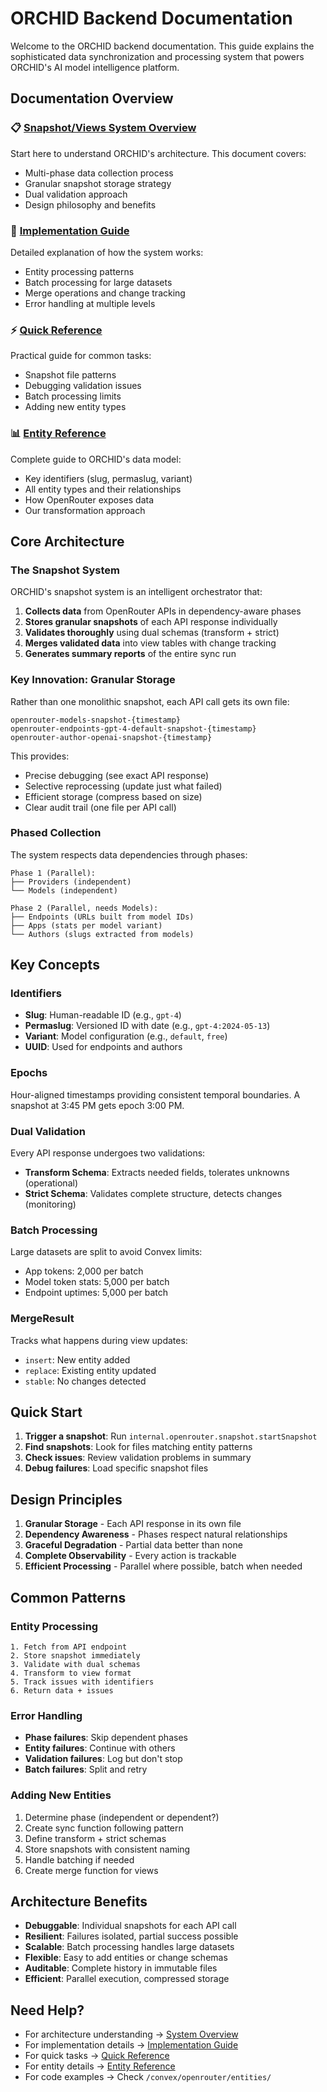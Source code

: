 # ORCHID Backend Documentation

Welcome to the ORCHID backend documentation. This guide explains the sophisticated data synchronization and processing system that powers ORCHID's AI model intelligence platform.

## Documentation Overview

### 📋 [Snapshot/Views System Overview](./snapshot-views-system.md)
Start here to understand ORCHID's architecture. This document covers:
- Multi-phase data collection process
- Granular snapshot storage strategy
- Dual validation approach
- Design philosophy and benefits

### 🔧 [Implementation Guide](./snapshot-views-implementation.md)
Detailed explanation of how the system works:
- Entity processing patterns
- Batch processing for large datasets
- Merge operations and change tracking
- Error handling at multiple levels

### ⚡ [Quick Reference](./snapshot-views-quick-reference.md)
Practical guide for common tasks:
- Snapshot file patterns
- Debugging validation issues
- Batch processing limits
- Adding new entity types

### 📊 [Entity Reference](./entity-reference.md)
Complete guide to ORCHID's data model:
- Key identifiers (slug, permaslug, variant)
- All entity types and their relationships
- How OpenRouter exposes data
- Our transformation approach

## Core Architecture

### The Snapshot System

ORCHID's snapshot system is an intelligent orchestrator that:
1. **Collects data** from OpenRouter APIs in dependency-aware phases
2. **Stores granular snapshots** of each API response individually
3. **Validates thoroughly** using dual schemas (transform + strict)
4. **Merges validated data** into view tables with change tracking
5. **Generates summary reports** of the entire sync run

### Key Innovation: Granular Storage

Rather than one monolithic snapshot, each API call gets its own file:

```
openrouter-models-snapshot-{timestamp}
openrouter-endpoints-gpt-4-default-snapshot-{timestamp}
openrouter-author-openai-snapshot-{timestamp}
```

This provides:
- Precise debugging (see exact API response)
- Selective reprocessing (update just what failed)
- Efficient storage (compress based on size)
- Clear audit trail (one file per API call)

### Phased Collection

The system respects data dependencies through phases:

```
Phase 1 (Parallel):
├── Providers (independent)
└── Models (independent)

Phase 2 (Parallel, needs Models):
├── Endpoints (URLs built from model IDs)
├── Apps (stats per model variant)
└── Authors (slugs extracted from models)
```

## Key Concepts

### Identifiers
- **Slug**: Human-readable ID (e.g., `gpt-4`)
- **Permaslug**: Versioned ID with date (e.g., `gpt-4:2024-05-13`)
- **Variant**: Model configuration (e.g., `default`, `free`)
- **UUID**: Used for endpoints and authors

### Epochs
Hour-aligned timestamps providing consistent temporal boundaries. A snapshot at 3:45 PM gets epoch 3:00 PM.

### Dual Validation
Every API response undergoes two validations:
- **Transform Schema**: Extracts needed fields, tolerates unknowns (operational)
- **Strict Schema**: Validates complete structure, detects changes (monitoring)

### Batch Processing
Large datasets are split to avoid Convex limits:
- App tokens: 2,000 per batch
- Model token stats: 5,000 per batch
- Endpoint uptimes: 5,000 per batch

### MergeResult
Tracks what happens during view updates:
- `insert`: New entity added
- `replace`: Existing entity updated
- `stable`: No changes detected

## Quick Start

1. **Trigger a snapshot**: Run `internal.openrouter.snapshot.startSnapshot`
2. **Find snapshots**: Look for files matching entity patterns
3. **Check issues**: Review validation problems in summary
4. **Debug failures**: Load specific snapshot files

## Design Principles

1. **Granular Storage** - Each API response in its own file
2. **Dependency Awareness** - Phases respect natural relationships
3. **Graceful Degradation** - Partial data better than none
4. **Complete Observability** - Every action is trackable
5. **Efficient Processing** - Parallel where possible, batch when needed

## Common Patterns

### Entity Processing
```
1. Fetch from API endpoint
2. Store snapshot immediately
3. Validate with dual schemas
4. Transform to view format
5. Track issues with identifiers
6. Return data + issues
```

### Error Handling
- **Phase failures**: Skip dependent phases
- **Entity failures**: Continue with others
- **Validation failures**: Log but don't stop
- **Batch failures**: Split and retry

### Adding New Entities
1. Determine phase (independent or dependent?)
2. Create sync function following pattern
3. Define transform + strict schemas
4. Store snapshots with consistent naming
5. Handle batching if needed
6. Create merge function for views

## Architecture Benefits

- **Debuggable**: Individual snapshots for each API call
- **Resilient**: Failures isolated, partial success possible
- **Scalable**: Batch processing handles large datasets
- **Flexible**: Easy to add entities or change schemas
- **Auditable**: Complete history in immutable files
- **Efficient**: Parallel execution, compressed storage

## Need Help?

- For architecture understanding → [System Overview](./snapshot-views-system.md)
- For implementation details → [Implementation Guide](./snapshot-views-implementation.md)
- For quick tasks → [Quick Reference](./snapshot-views-quick-reference.md)
- For entity details → [Entity Reference](./entity-reference.md)
- For code examples → Check `/convex/openrouter/entities/` 